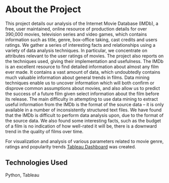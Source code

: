 # About the Project

This project details our analysis of the Internet Movie Database (IMDb), a free, user maintained, online resource of production details for over 390,000 movies, television series and video games, which contains information such as title, genre, box-office taking, cast credits and users ratings. We gather a series of interesting facts and relationships using a variety of data analysis techniques. In particular, we concentrate on attributes relevant to the user ratings of movies. The project also reports on the techniques used, giving their implementation and usefulness.
The IMDb is an excellent resource to find detailed information about almost any film ever made. It contains a vast amount of data, which undoubtedly contains much valuable information about general trends in films. Data mining techniques enable us to uncover information which will both confirm or disprove common assumptions about movies, and also allow us to predict the success of a future film given select information about the film before its release. The main difficulty in attempting to use data mining to extract useful information from the IMDb is the format of the source
data – it is only available in a number of inconsistently structured text files. We have found that the IMDb is difficult to perform data analysis upon, due to the format of the source data. We also found some interesting facts, such as the budget of a film is no indication of how well-rated it will be, there is a downward trend in the quality of films over time.

For visualization and analysis of various parameters related to movie genre, ratings and popularity trends [Tableau Dashboard](https://public.tableau.com/app/profile/sushant.batra/viz/IMDb_Movies_Dashboard/IMDbDashboard) was created.

## Technologies Used

Python, Tableau
